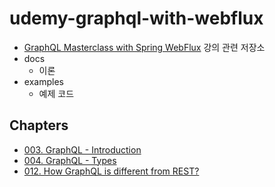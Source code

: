 # udemy-graphql-with-webflux

* [GraphQL Masterclass with Spring WebFlux](https://www.udemy.com/course/graphql-spring/) 강의 관련 저장소
* docs 
    * 이론
* examples 
    * 예제 코드

## Chapters

* [003. GraphQL - Introduction](/docs/chapter-003.md)
* [004. GraphQL - Types](/docs/chapter-004.md)
* [012. How GraphQL is different from REST?](/docs/chapter-012.md)